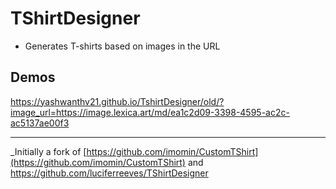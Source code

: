 # TShirtDesigner

- Generates T-shirts based on images in the URL

## Demos

https://yashwanthv21.github.io/TshirtDesigner/old/?image_url=https://image.lexica.art/md/ea1c2d09-3398-4595-ac2c-ac5137ae00f3


***
_Initially a fork of [https://github.com/imomin/CustomTShirt](https://github.com/imomin/CustomTShirt) and https://github.com/luciferreeves/TShirtDesigner